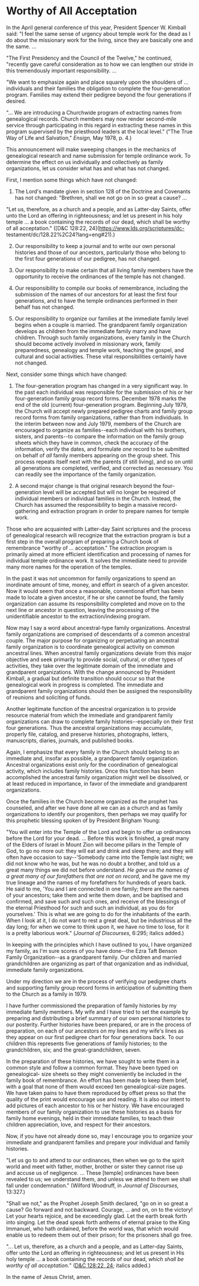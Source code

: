 # Worthy of All Acceptation

In the April general conference of this year, President Spencer W. Kimball
said: "I feel the same sense of urgency about temple work for the dead as I do
about the missionary work for the living, since they are basically one and the
same. ...

"The First Presidency and the Council of the Twelve," he continued, "recently
gave careful consideration as to how we can lengthen our stride in this
tremendously important responsibility. ...

"We want to emphasize again and place squarely upon the shoulders of ...
individuals and their families the obligation to complete the four-generation
program. Families may extend their pedigree beyond the four generations if
desired.

"... We are introducing a Churchwide program of extracting names from
genealogical records. Church members may now render second-mile service
through participating in this regard in extracting these names in this program
supervised by the priesthood leaders at the local level." ("The True Way of
Life and Salvation," _Ensign,_ May 1978, p. 4.)

This announcement will make sweeping changes in the mechanics of genealogical
research and name submission for temple ordinance work. To determine the
effect on us individually and collectively as family organizations, let us
consider what has and what has not changed.

First, I mention some things which have not changed:

  1. The Lord's mandate given in section 128 of the Doctrine and Covenants has not changed: "Brethren, shall we not go on in so great a cause? ...

"Let us, therefore, as a church and a people, and as Latter-day Saints, offer
unto the Lord an offering in righteousness; and let us present in his holy
temple ... a book containing the records of our dead, which shall be worthy of
all acceptation." ([D&amp;C 128:22, 24](https://www.lds.org/scriptures/dc-
testament/dc/128.22%2C24?lang=eng#21).)

  2. Our responsibility to keep a journal and to write our own personal histories and those of our ancestors, particularly those who belong to the first four generations of our pedigree, has not changed.

  3. Our responsibility to make certain that all living family members have the opportunity to receive the ordinances of the temple has not changed.

  4. Our responsibility to compile our books of remembrance, including the submission of the names of our ancestors for at least the first four generations, and to have the temple ordinances performed in their behalf has not changed.

  5. Our responsibility to organize our families at the immediate family level begins when a couple is married. The grandparent family organization develops as children from the immediate family marry and have children. Through such family organizations, every family in the Church should become actively involved in missionary work, family preparedness, genealogy and temple work, teaching the gospel, and cultural and social activities. These vital responsibilities certainly have not changed.

Next, consider some things which have changed:

  1. The four-generation program has changed in a very significant way. In the past each individual was responsible for the submission of his or her four-generation family group record forms. December 1978 marks the end of the old (current) four-generation program. Beginning July 1979, the Church will accept newly prepared pedigree charts and family group record forms from family organizations, rather than from individuals. In the interim between now and July 1979, members of the Church are encouraged to organize as families--each individual with his brothers, sisters, and parents--to compare the information on the family group sheets which they have in common, check the accuracy of the information, verify the dates, and formulate _one_ record to be submitted on behalf of _all_ family members appearing on the group sheet. This process repeats itself next with the parents (if still living), and so on until all generations are completed, verified, and corrected as necessary. You can readily see the importance of the family organization.

  2. A second major change is that original research beyond the four-generation level will be accepted but will no longer be required of individual members or individual families in the Church. Instead, the Church has assumed the responsibility to begin a massive record-gathering and extraction program in order to prepare names for temple work.

Those who are acquainted with Latter-day Saint scriptures and the process of
genealogical research will recognize that the extraction program is but a
first step in the overall program of preparing a Church book of remembrance
"worthy of ... acceptation." The extraction program is primarily aimed at more
efficient identification and processing of names for individual temple
ordinance work. It solves the immediate need to provide many more names for
the operation of the temples.

In the past it was not uncommon for family organizations to spend an
inordinate amount of time, money, and effort in search of a given ancestor.
Now it would seem that once a reasonable, conventional effort has been made to
locate a given ancestor, if he or she cannot be found, the family organization
can assume its responsibility completed and move on to the next line or
ancestor in question, leaving the processing of the unidentifiable ancestor to
the extraction/indexing program.

Now may I say a word about ancestral-type family organizations. Ancestral
family organizations are comprised of descendants of a common ancestral
couple. The major purpose for organizing or perpetuating an ancestral family
organization is to coordinate genealogical activity on common ancestral lines.
When ancestral family organizations deviate from this major objective and seek
primarily to provide social, cultural, or other types of activities, they take
over the legitimate domain of the immediate and grandparent organizations.
With the change announced by President Kimball, a gradual but definite
transition should occur so that the genealogical work in progress is
completed. The immediate and grandparent family organizations should then be
assigned the responsibility of reunions and soliciting of funds.

Another legitimate function of the ancestral organization is to provide
resource material from which the immediate and grandparent family
organizations can draw to complete family histories--especially on their first
four generations. Thus the ancestral organizations may accumulate, properly
file, catalog, and preserve histories, photographs, letters, manuscripts,
diaries, journals, and published books.

Again, I emphasize that every family in the Church should belong to an
immediate and, insofar as possible, a grandparent family organization.
Ancestral organizations exist only for the coordination of genealogical
activity, which includes family histories. Once this function has been
accomplished the ancestral family organization might well be dissolved, or at
least reduced in importance, in favor of the immediate and grandparent
organizations.

Once the families in the Church become organized as the prophet has counseled,
and after we have done all we can as a church and as family organizations to
identify our progenitors, then perhaps we may qualify for this prophetic
blessing spoken of by President Brigham Young:

"You will enter into the Temple of the Lord and begin to offer up ordinances
before the Lord for your dead. ... Before this work is finished, a great many of
the Elders of Israel in Mount Zion will become pillars in the Temple of God,
to go no more out: they will eat and drink and sleep there; and they will
often have occasion to say--'Somebody came into the Temple last night; we did
not know who he was, but he was no doubt a brother, and told us a great many
things we did not before understand. _He gave us the names of a great many of
our forefathers that are not on record,_ and he gave me my true lineage and
the names of my forefathers for hundreds of years back. He said to me, 'You
and I are connected in one family; there are the names of your ancestors; take
them and write them down, and be baptised and confirmed, and save such and
such ones, and receive of the blessings of the eternal Priesthood for such and
such an individual, as you do for yourselves.' This is what we are going to do
for the inhabitants of the earth. When I look at it, I do not want to rest a
great deal, but be industrious all the day long; for when we come to think
upon it, we have no time to lose, for it is a pretty laborious work."
(_Journal of Discourses,_ 6:295; italics added.)

In keeping with the principles which I have outlined to you, I have organized
my family, as I'm sure scores of you have done--the Ezra Taft Benson Family
Organization--as a grandparent family. Our children and married grandchildren
are organizing as part of that organization and as individual, immediate
family organizations.

Under my direction we are in the process of verifying our pedigree charts and
supporting family group record forms in anticipation of submitting them to the
Church as a family in 1979.

I have further commissioned the preparation of family histories by my
immediate family members. My wife and I have tried to set the example by
preparing and distributing a brief summary of our own personal histories to
our posterity. Further histories have been prepared, or are in the process of
preparation, on each of our ancestors on my lines and my wife's lines as they
appear on our first pedigree chart for four generations back. To our children
this represents five generations of family histories; to the grandchildren,
six; and the great-grandchildren, seven.

In the preparation of these histories, we have sought to write them in a
common style and follow a common format. They have been typed on genealogical-
size sheets so they might conveniently be included in the family book of
remembrance. An effort has been made to keep them brief, with a goal that none
of them would exceed ten genealogical-size pages. We have taken pains to have
them reproduced by offset press so that the quality of the print would
encourage use and reading. It is also our intent to add pictures of each
ancestor to his or her history. We have encouraged members of our family
organization to use these histories as a basis for family home evenings, held
in their immediate families, to teach their children appreciation, love, and
respect for their ancestors.

Now, if you have not already done so, may I encourage you to organize your
immediate and grandparent families and prepare your individual and family
histories.

"Let us go to and attend to our ordinances, then when we go to the spirit
world and meet with father, mother, brother or sister they cannot rise up and
accuse us of negligence. ... These [temple] ordinances have been revealed to us;
we understand them, and unless we attend to them we shall fall under
condemnation." (Wilford Woodruff, in _Journal of Discourses,_ 13:327.)

"Shall we not," as the Prophet Joseph Smith declared, "go on in so great a
cause? Go forward and not backward. Courage, ... and on, on to the victory! Let
your hearts rejoice, and be exceedingly glad. Let the earth break forth into
singing. Let the dead speak forth anthems of eternal praise to the King
Immanuel, who hath ordained, before the world was, that which would enable us
to redeem them out of their prison; for the prisoners shall go free.

"... Let us, therefore, as a church and a people, and as Latter-day Saints,
offer unto the Lord an offering in righteousness; and let us present in His
holy temple ... a book containing the records of our dead, _which shall be
worthy of all acceptation._" ([D&amp;C 128:22,
24](https://www.lds.org/scriptures/dc-testament/dc/128.22%2C24?lang=eng#21);
italics added.)

In the name of Jesus Christ, amen.


